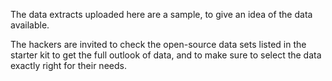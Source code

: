 The data extracts uploaded here are a sample, to give an idea of the data available. 

The hackers are invited to check the open-source data sets listed in the starter kit to get the full outlook of data, and to make sure to select the data exactly right for their needs. 
